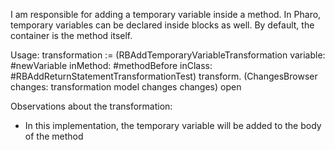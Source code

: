 I am responsible for adding a temporary variable inside a method. In Pharo, temporary variables can be declared inside blocks as well. By default, the container is the method itself.

Usage: 
transformation := (RBAddTemporaryVariableTransformation
			variable: #newVariable
			inMethod: #methodBefore
			inClass: #RBAddReturnStatementTransformationTest)
			transform.
(ChangesBrowser changes: transformation model changes changes) open

Observations about the transformation:
- In this implementation, the temporary variable will be added to the body of the method